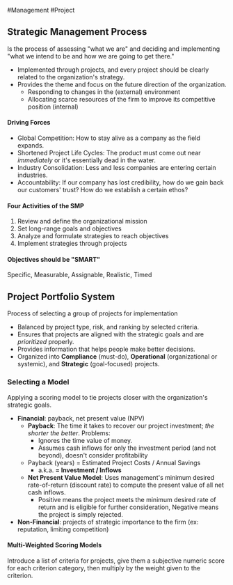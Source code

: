 #Management  #Project 
## Strategic Management Process
Is the process of assessing "what we are" and deciding and implementing "what we intend to be and how we are going to get there."
- Implemented through projects, and every project should be clearly related to the organization's strategy.
- Provides the theme and focus on the future direction of the organization.
	- Responding to changes in the (external) environment
	- Allocating scarce resources of the firm to improve its competitive position (internal)

#### Driving Forces
- Global Competition: How to stay alive as a company as the field expands.
- Shortened Project Life Cycles: The product must come out near *immediately* or it's essentially dead in the water.
- Industry Consolidation: Less and less companies are entering certain industries.
- Accountability: If our company has lost credibility, how do we gain back our customers' trust? How do we establish a certain ethos?

#### Four Activities of the SMP
1. Review and define the organizational mission
2. Set long-range goals and objectives
3. Analyze and formulate strategies to reach objectives
4. Implement strategies through projects

#### Objectives should be "SMART"
Specific, Measurable, Assignable, Realistic, Timed

## Project Portfolio System
Process of selecting a group of projects for implementation
- Balanced by project type, risk, and ranking by selected criteria.
- Ensures that projects are aligned with the strategic goals and are *prioritized* properly.
- Provides information that helps people make better decisions.
- Organized into **Compliance** (must-do), **Operational** (organizational or systemic), and **Strategic** (goal-focused) projects.

### Selecting a Model
Applying a scoring model to tie projects closer with the organization's strategic goals.
- **Financial**: payback, net present value (NPV)
	- **Payback**: The time it takes to recover our project investment; *the  shorter the better*. Problems:
		- Ignores the time value of money. 
		- Assumes cash inflows for only the investment period (and not beyond), doesn't consider profitability
	- Payback (years) = Estimated Project Costs / Annual Savings
		- a.k.a. **= Investment / Inflows**
	- **Net Present Value Model**: Uses management's minimum desired rate-of-return (discount rate) to compute the present value of all net cash inflows.
		- Positive means the project meets the minimum desired rate of return and is eligible for further consideration, Negative means the project is simply rejected.
- **Non-Financial**: projects of strategic importance to the firm (ex: reputation, limiting competition)

#### Multi-Weighted Scoring Models
Introduce a list of criteria for projects, give them a subjective numeric score for each criterion category, then multiply by the weight given to the criterion.